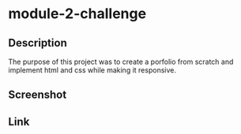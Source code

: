 # module-2-challenge

## Description

The purpose of this project was to create a porfolio from scratch and implement html and css while making it responsive.

## Screenshot

## Link